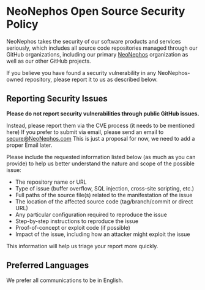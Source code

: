 <!-- START SAP SECURITY.MD V0.0.1 BLOCK -->
<!-- Please do not remove the version header, this is needed for automatic updates of the SECURITY.md -->
# NeoNephos Open Source Security Policy

NeoNephos takes the security of our software products and services seriously, which includes all source code repositories managed through our GitHub organizations, including our primary [NeoNephos](https://github.com/NeoNephos) organization as well as our other GitHub projects.

If you believe you have found a security vulnerability in any NeoNephos-owned repository, please report it to us as described below.

## Reporting Security Issues

**Please do not report security vulnerabilities through public GitHub issues.**

Instead, please report them via the CVE process (it needs to be mentioned here)
If you prefer to submit via email, please send an email to [secure@NeoNephos.com](mailto:secure@NeoNephos.com) This is just a proposal for now, we need to add a proper Email later.

Please include the requested information listed below (as much as you can provide) to help us better understand the nature and scope of the possible issue:

  - The repository name or URL
  - Type of issue (buffer overflow, SQL injection, cross-site scripting, etc.)
  - Full paths of the source file(s) related to the manifestation of the issue
  - The location of the affected source code (tag/branch/commit or direct URL)
  - Any particular configuration required to reproduce the issue
  - Step-by-step instructions to reproduce the issue
  - Proof-of-concept or exploit code (if possible)
  - Impact of the issue, including how an attacker might exploit the issue

This information will help us triage your report more quickly.

## Preferred Languages

We prefer all communications to be in English.

<!-- END SAP SECURITY.MD V0.0.1 BLOCK -->
